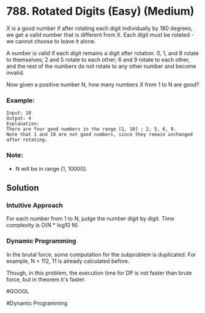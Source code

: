 # 788. Rotated Digits (Easy) (Medium)

X is a good number if after rotating each digit individually by 180 degrees, we get a valid number that is different from X.  Each digit must be rotated - we cannot choose to leave it alone.

A number is valid if each digit remains a digit after rotation. 0, 1, and 8 rotate to themselves; 2 and 5 rotate to each other; 6 and 9 rotate to each other, and the rest of the numbers do not rotate to any other number and become invalid.

Now given a positive number N, how many numbers X from 1 to N are good?

### Example:
```
Input: 10
Output: 4
Explanation: 
There are four good numbers in the range [1, 10] : 2, 5, 6, 9.
Note that 1 and 10 are not good numbers, since they remain unchanged after rotating.
```

### Note:
- N  will be in range [1, 10000].

## Solution
### Intuitive Approach
For each number from 1 to N, judge the number digit by digit. Time complexity is O(N * log10 N).

### Dynamic Programming
In the brutal force, some computation for the subproblem is duplicated. For example, N = 112, 11 is already calculated before.

Though, in this problem, the execution time for DP is not faster than brute force, but in theorem it's faster.

#GOOGL

#Dynamic Programming
